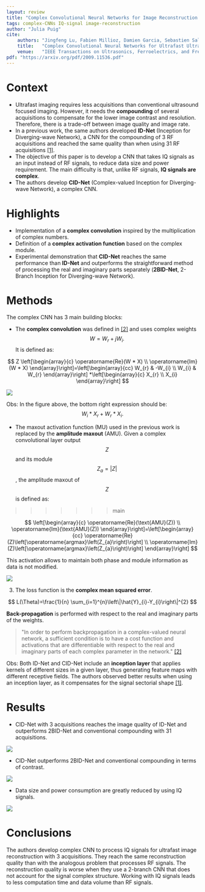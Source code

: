```yaml
---
layout: review
title: "Complex Convolutional Neural Networks for Image Reconstruction from IQ Signal"
tags: complex-CNNs IQ-signal image-reconstruction
author: "Julia Puig"
cite:
    authors: "Jingfeng Lu, Fabien Millioz, Damien Garcia, Sebastien Salles, Dong Ye, Denis Friboulet"
    title:   "Complex Convolutional Neural Networks for Ultrafast Ultrasound Imaging Reconstruction From In-Phase/Quadrature Signal"
    venue:   "IEEE Transactions on Ultrasonics, Ferroelectrics, and Frequency Control"
pdf: "https://arxiv.org/pdf/2009.11536.pdf"
---
```



# Context

* Ultrafast imaging requires less acquisitions than conventional ultrasound focused imaging. However, it needs the **compounding** of several acquisitions to compensate for the lower image contrast and resolution. Therefore, there is a trade-off between image quality and image rate.
* In a previous work, the same authors developed **ID-Net** (Inception for Diverging-wave Network), a CNN for the compounding of 3 RF acquisitions and reached the same quality than when using 31 RF acquisitions [[1]](https://arxiv.org/abs/1911.03416).
* The objective of this paper is to develop a CNN that takes IQ signals as an input instead of RF signals, to reduce data size and power requirement. The main difficulty is that, unlike RF signals, **IQ signals are complex**.
* The authors develop **CID-Net** (Complex-valued Inception for Diverging-wave Network), a complex CNN.


# Highlights

* Implementation of a **complex convolution** inspired by the multiplication of complex numbers.
* Definition of a **complex activation function** based on the complex module.
* Experimental demonstration that **CID-Net** reaches the same performance than **ID-Net** and outperforms the straightforward method of processing the real and imaginary parts separately (**2BID-Net**, 2-Branch Inception for Diverging-wave Network).


# Methods

The complex CNN has 3 main building blocks:


* The **complex convolution** was defined in [[2]](https://arxiv.org/abs/1705.09792) and uses complex weights $$W = W_r + jW_i.$$ It is defined as:

$$
Z
\left[\begin{array}{c}
\operatorname{Re}(W * X) \\
\operatorname{Im}(W * X)
\end{array}\right]=\left[\begin{array}{cc}
W_{r} & -W_{i} \\
W_{i} & W_{r}
\end{array}\right] *\left[\begin{array}{c}
X_{r} \\
X_{i}
\end{array}\right]
$$

![](/collections/images/complex_cnns/complex_convolution.jpg)


Obs: In the figure above, the bottom right expression should be: $$ W_{i} * X_{r} + W_{r} * X_{i}. $$ 

* The maxout activation function (MU) used in the previous work is replaced by the **amplitude maxout** (AMU). Given a complex convolutional layer output $$Z$$ and its module $$Z_a = \lvert Z\rvert$$, the amplitude maxout of $$Z$$ is defined as:
>>>>>>> main

$$
\left[\begin{array}{c}
\operatorname{Re}(\text{AMU}(Z)) \\
\operatorname{Im}(\text{AMU}(Z))
\end{array}\right]=\left[\begin{array}{cc}
\operatorname{Re}(Z)\left[\operatorname{argmax}\left(Z_{a}\right)\right] \\
\operatorname{Im}(Z)\left[\operatorname{argmax}\left(Z_{a}\right)\right]
\end{array}\right]
$$

This activation allows to maintain both phase and module information as data is not modified. 

![](/collections/images/complex_cnns/amplitude_maxout.jpg)

3. The loss function is the **complex mean squared error**. 

$$
L(\Theta)=\frac{1}{n} \sum_{i=1}^{n}\left\|\hat{Y}_{i}-Y_{i}\right\|^{2}
$$

**Back-propagation** is performed with respect to the real and imaginary parts of the weights.

> "In order to perform backpropagation in a complex-valued neural network, a sufficient condition is to have a cost function and activations that are differentiable with respect to the real and imaginary parts of each complex parameter in the network."
 [[2]](https://arxiv.org/abs/1705.09792)

Obs: Both ID-Net and CID-Net include an **inception layer** that applies kernels of different sizes in a given layer, thus generating feature maps with different receptive fields. The authors observed better results when using an inception layer, as it compensates for the signal sectorial shape [[1]](https://arxiv.org/abs/1911.03416).


# Results

* CID-Net with 3 acquisitions reaches the image quality of ID-Net and outperforms 2BID-Net and conventional compounding with 31 acquisitions.

![](/collections/images/complex_cnns/result_image_quality.jpg)

* CID-Net outperforms 2BID-Net and conventional compounding in terms of contrast.

![](/collections//images/complex_cnns/result_contrast_ratio.jpg)

* Data size and power consumption are greatly reduced by using IQ signals. 

![](/collections//images/complex_cnns/result_computational_cost.jpg)


# Conclusions

The authors develop complex CNN to process IQ signals for ultrafast image reconstruction with 3 acquisitions. They reach the same reconstruction quality than with the analogous problem that processes RF signals. The reconstruction quality is worse when they use a 2-branch CNN that does not account for the signal complex structure. Working with IQ signals leads to less computation time and data volume than RF signals.

